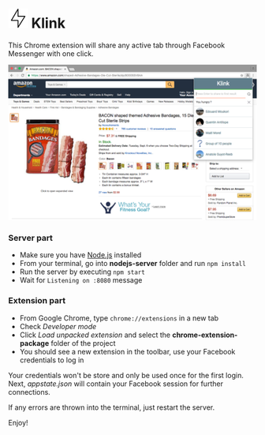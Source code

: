 # <img src="chrome-extension-package/icon.png" width="40"> Klink
This Chrome extension will share any active tab through Facebook Messenger with one click.

![Screenshot](screenshot.png)

### Server part
- Make sure you have [Node.js](https://nodejs.org/) installed
- From your terminal, go into **nodejs-server** folder and run `npm install`  
- Run the server by executing `npm start`  
- Wait for `Listening on :8080` message  

### Extension part
- From Google Chrome, type `chrome://extensions` in a new tab  
- Check *Developer mode*  
- Click *Load unpacked extension* and select the **chrome-extension-package** folder of the project  
- You should see a new extension in the toolbar, use your Facebook credentials to log in  

Your credentials won't be store and only be used once for the first login.  
Next, *appstate.json* will contain your Facebook session for further connections.

If any errors are thrown into the terminal, just restart the server.

Enjoy!
